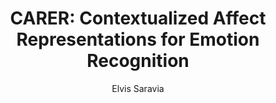 ---
paperId: 1
author: Elvis Saravia
publicationauthor: Saravia, E.
title: "CARER: Contextualized Affect Representations for Emotion Recognition"
pdf: --
poster: --
alt: --
type: Oral & Poster
topic: Natural Language Processing
link: --
conference: neurips
year: 2018
tags: neurips-2018
location: --
---
